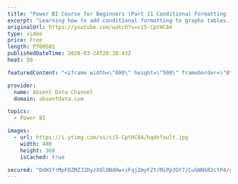 ```yaml
---
title: "Power BI Course for Beginners (Part 11 Conditional Formatting )"
excerpt: "Learning how to add conditional formatting to graphs tables. Utilize colors and icons to deliver quick insights"
originalUrl: https://youtube.com/watch?v=ci5-CptHC84
type: video
price: Free
length: PT6M58S
publishedDateTime: 2020-03-24T20:38:43Z
heat: 50

featuredContent: "<iframe width=\"800\" height=\"500\" frameborder=\"0\" src=\"https://www.youtube.com/embed/ci5-CptHC84\" allow=\"accelerometer; autoplay; encrypted-media; gyroscope; picture-in-picture\" allowfullscreen></iframe>"

provider:
  name: Absent Data Channel
  domain: absentdata.com

topics:
  - Power BI

images:
  - url: https://i.ytimg.com/vi/ci5-CptHC84/hqdefault.jpg
    width: 480
    height: 360
    isCached: true

secured: "DdH1YrMpFOZMZJ2DyzXOlONdHw+iFqjZmyFZt/MiPpJGY7/CuGNNkR2ctP4/oC7dtRX/41iYobEYu4ybPYB1D3D6aZqbGDartOadC/vSFf8Vtt8Ok+lo66SZBa6Vqo8slPXcMHog9oOA78HwEzGny/z4ZSH43BE5fSZXaD+hy2JwaOzrd8lTyeALHURswU2xTcvq3B6GV0pb6eY6jzUWB/V0LmEfxajuXO3w9KMEwzWuTz09YQOUuOfNRMiTCCuPlSj3w5jME89xo/QduYLurjslpbcoVm2kUjbU10EydZdNmg8tD4QQtJ5s4Gs2Mdz1LssQ9TIxsokj7czrSBvAdubbYyjlxRxYrpLBb/pEG5nMZdn0anpvVOqvsvxxEiwIKJUxV8dBYco5AHe+OusEvJN5rgx61lwNmrgY0qS/0YE=;SeVxjQG2gI1FTtxQKWC7qg=="
---
```


